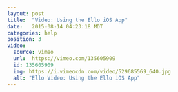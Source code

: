 ```yaml
---
layout: post
title:  "Video: Using the Ello iOS App"
date:   2015-08-14 04:23:18 MDT
categories: help
position: 3
video:
  source: vimeo
  url:  https://vimeo.com/135605909
  id: 135605909
  img: https://i.vimeocdn.com/video/529685569_640.jpg
  alt: "Ello Video: Using the Ello iOS App"
---
```

